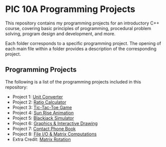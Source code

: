 # PIC 10A Programming Projects
This repository contains my programming projects for an introductory C++ course, covering basic principles of programming, procedural problem solving, program design and development, and more.


Each folder corresponds to a specific programming project. The opening of each main file within a folder provides a description of the corresponding project.

## Programming Projects
The following is a list of the programming projects included in this repository:

* Project 1: [Unit Converter](https://github.com/celiajin03/PIC10A/tree/main/hw1)
* Project 2: [Ratio Calculator](https://github.com/celiajin03/PIC10A/tree/main/hw2)
* Project 3: [Tic-Tac-Toe Game](https://github.com/celiajin03/PIC10A/tree/main/hw3)
* Project 4: [Sun Rise Animation](https://github.com/celiajin03/PIC10A/tree/main/hw4)
* Project 5: [Blackjack Simulator](https://github.com/celiajin03/PIC10A/tree/main/hw5)
* Project 6: [Graphics & Interactive Drawing](https://github.com/celiajin03/PIC10A/tree/main/hw6)
* Project 7: [Contact Phone Book](https://github.com/celiajin03/PIC10A/tree/main/hw7)
* Project 8: [File I/O & Matrix Computations](https://github.com/celiajin03/PIC10A/tree/main/hw8)
* Extra Credit: [Matrix Rotation](https://github.com/celiajin03/PIC10A/tree/main/Extra%20Credit)
